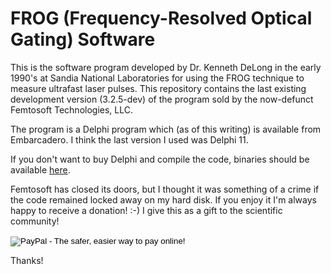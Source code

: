 FROG (Frequency-Resolved Optical Gating) Software
=================================================

This is the software program developed by Dr. Kenneth DeLong in the early 1990's at Sandia National Laboratories for using the FROG technique to measure ultrafast laser pulses.  This repository contains the last existing development version (3.2.5-dev) of the program sold by the now-defunct Femtosoft Technologies, LLC.

The program is a Delphi program which (as of this writing) is available from Embarcadero.  I think the last version I used was Delphi 11.

If you don't want to buy Delphi and compile the code, binaries should be available <a href="[https://www.dropbox.com/sh/3xi6sz7viat4t6i/AACEAGjP6zsz2_qKSk1M6f5_a](https://www.dropbox.com/scl/fo/jszbxzn3ny5wfm6fd6m7n/h?rlkey=5hzxtw86ajntp9tblh33sbuqs&dl=0)">here</a>.

Femtosoft has closed its doors, but I thought it was something of a crime if the code remained locked away on my hard disk.  If you enjoy it I'm always happy to receive a donation!  :-)  I give this as a gift to the scientific community!

<div>
  <form action="https://www.paypal.com/cgi-bin/webscr" method="post" target="_top">
  <input type="hidden" name="cmd" value="_donations">
  <input type="hidden" name="business" value="kenwdelong@yahoo.com">
  <input type="hidden" name="lc" value="US">
  <input type="hidden" name="item_name" value="FROG Software">
  <input type="hidden" name="no_note" value="0">
  <input type="hidden" name="currency_code" value="USD">
  <input type="hidden" name="bn" value="PP-DonationsBF:btn_donateCC_LG.gif:NonHostedGuest">
  <input type="image" src="https://www.paypalobjects.com/en_US/i/btn/btn_donateCC_LG.gif" border="0" name="submit" alt="PayPal - The safer, easier way to pay online!">
  <img alt="" border="0" src="https://www.paypalobjects.com/en_US/i/scr/pixel.gif" width="1" height="1">
  </form>
</div>

Thanks!
